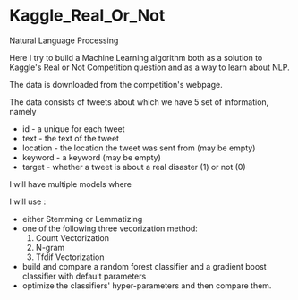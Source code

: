 # Kaggle_Real_Or_Not
Natural Language Processing

Here I try to build a Machine Learning algorithm both as a solution to Kaggle's Real or Not Competition question and as a way to learn about NLP.

The data is downloaded from the competition's webpage.

The data consists of tweets about which we have 5 set of information, namely 
  - id - a unique for each tweet
  - text - the text of the tweet
  - location - the location the tweet was sent from (may be empty)
  - keyword - a keyword (may be empty)
  - target - whether a tweet is about a real disaster (1) or not (0)

I will have multiple models where 

I will use :
  - either Stemming or Lemmatizing
  - one of the following three vecorization method:
      1) Count Vectorization
      2) N-gram
      3) Tfdif Vectorization
  - build and compare a random forest classifier and a gradient boost classifier with default parameters
  - optimize the classifiers' hyper-parameters and then compare them. 
  
